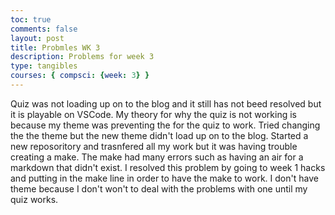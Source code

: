 ```yaml
---
toc: true
comments: false
layout: post
title: Probmles WK 3
description: Problems for week 3
type: tangibles
courses: { compsci: {week: 3} }
---
```


Quiz was not loading up on to the blog and it still has not beed resolved but it is playable on VSCode.
My theory for why the quiz is not working is because my theme was preventing the for the quiz to work. Tried changing the the theme but the new theme didn't load up on to the blog.
Started a new reposoritory and trasnfered all my work but it was having trouble creating a make. The make had many errors such as having an air for a markdown that didn't exist. I resolved this problem by going to week 1 hacks and putting in the make line in order to have the make to work. I don't have theme because I don't won't to deal with the problems with one until my quiz works.